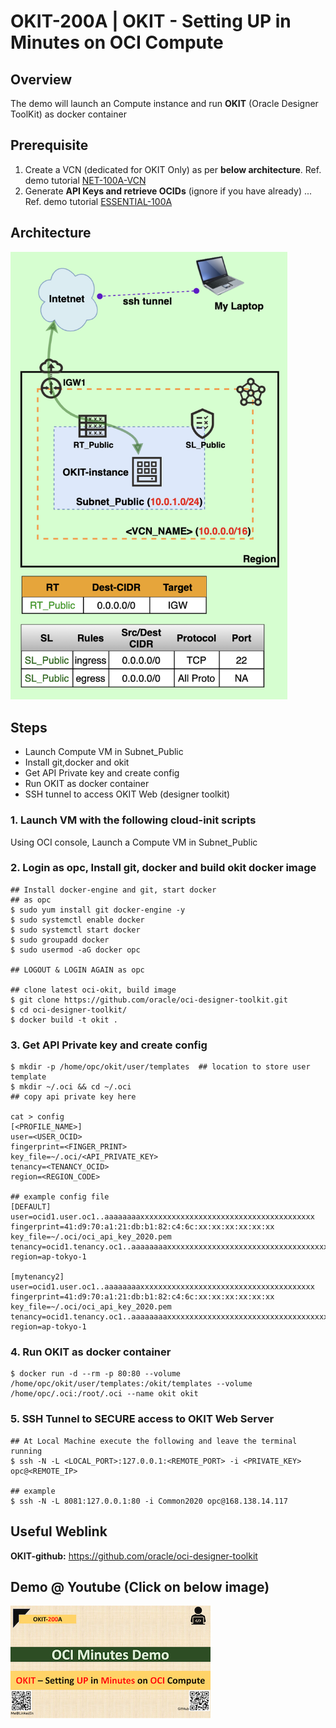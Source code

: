 # OKIT-200A | OKIT - Setting UP in Minutes on OCI Compute

## Overview

The demo will launch an Compute instance and run **OKIT** (Oracle Designer ToolKit) as docker container

## Prerequisite

1. Create a VCN (dedicated for OKIT Only) as per **below architecture**. Ref. demo tutorial [NET-100A-VCN](NET-100A-VCN)
2. Generate **API Keys and retrieve OCIDs** (ignore if you have already) ... Ref. demo tutorial [ESSENTIAL-100A](ESSENTIAL-100A)

## Architecture

<img src="img/OKIT-200A_arch_orig_800x800.png" alt="OKIT-200A" style="zoom: 70%;" />

## Steps

- Launch Compute VM in Subnet_Public
- Install git,docker and okit
- Get API Private key and create config
- Run OKIT as docker container
- SSH tunnel to access OKIT Web (designer toolkit)

### 1. Launch VM with the following cloud-init scripts

Using OCI console, Launch a Compute VM in Subnet_Public

### 2. Login as opc, Install git, docker and build okit docker image

```shell
## Install docker-engine and git, start docker
## as opc
$ sudo yum install git docker-engine -y
$ sudo systemctl enable docker
$ sudo systemctl start docker
$ sudo groupadd docker
$ sudo usermod -aG docker opc

## LOGOUT & LOGIN AGAIN as opc

## clone latest oci-okit, build image
$ git clone https://github.com/oracle/oci-designer-toolkit.git
$ cd oci-designer-toolkit/
$ docker build -t okit .
```

### 3. Get API Private key and create config

```shell
$ mkdir -p /home/opc/okit/user/templates  ## location to store user template
$ mkdir ~/.oci && cd ~/.oci
## copy api private key here

cat > config
[<PROFILE_NAME>]
user=<USER_OCID>
fingerprint=<FINGER_PRINT>
key_file=~/.oci/<API_PRIVATE_KEY>
tenancy=<TENANCY_OCID>
region=<REGION_CODE>

## example config file
[DEFAULT]
user=ocid1.user.oc1..aaaaaaaaxxxxxxxxxxxxxxxxxxxxxxxxxxxxxxxxxxxxxxx
fingerprint=41:d9:70:a1:21:db:b1:82:c4:6c:xx:xx:xx:xx:xx:xx
key_file=~/.oci/oci_api_key_2020.pem
tenancy=ocid1.tenancy.oc1..aaaaaaaaxxxxxxxxxxxxxxxxxxxxxxxxxxxxxxxxxxxxxxxxxxxxxxx
region=ap-tokyo-1

[mytenancy2]
user=ocid1.user.oc1..aaaaaaaaxxxxxxxxxxxxxxxxxxxxxxxxxxxxxxxxxxxxxxx
fingerprint=41:d9:70:a1:21:db:b1:82:c4:6c:xx:xx:xx:xx:xx:xx
key_file=~/.oci/oci_api_key_2020.pem
tenancy=ocid1.tenancy.oc1..aaaaaaaaxxxxxxxxxxxxxxxxxxxxxxxxxxxxxxxxxxxxxxxxxxxxxxx
region=ap-tokyo-1
```

### 4. Run OKIT as docker container

```shell
$ docker run -d --rm -p 80:80 --volume /home/opc/okit/user/templates:/okit/templates --volume /home/opc/.oci:/root/.oci --name okit okit
```

### 5. SSH Tunnel to SECURE access to OKIT Web Server 

```shell
## At Local Machine execute the following and leave the terminal running
$ ssh -N -L <LOCAL_PORT>:127.0.0.1:<REMOTE_PORT> -i <PRIVATE_KEY> opc@<REMOTE_IP>

## example
$ ssh -N -L 8081:127.0.0.1:80 -i Common2020 opc@168.138.14.117
```



## Useful Weblink

**OKIT-github:** https://github.com/oracle/oci-designer-toolkit



## Demo @ Youtube (Click on below image)

[![ESSENTIAL-100A](img/thumbnail_320x320.png)](https://youtu.be/59uyIrfd1IY "Click to watch on YouTube")





